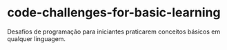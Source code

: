 # code-challenges-for-basic-learning
Desafios de programação para iniciantes praticarem conceitos básicos em qualquer linguagem.
